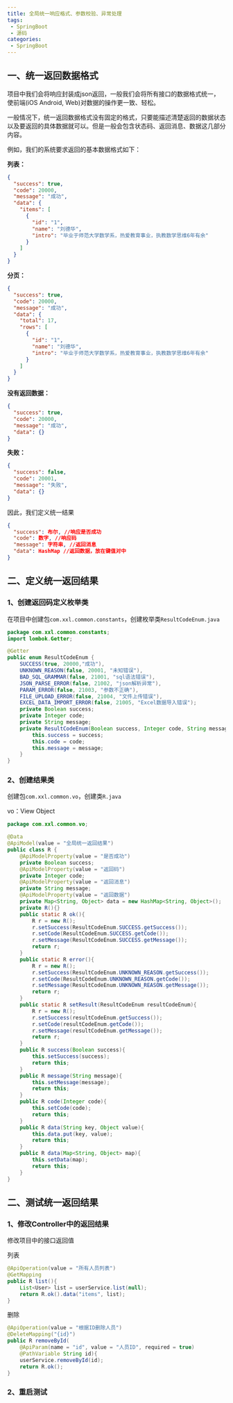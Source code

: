 ```yaml
---
title: 全局统一响应格式、参数校验、异常处理
tags:
 - SpringBoot
 - 源码
categories: 
 - SpringBoot
---
```




## 一、统一返回数据格式

项目中我们会将响应封装成json返回，一般我们会将所有接口的数据格式统一， 使前端(iOS Android, Web)对数据的操作更一致、轻松。

一般情况下，统一返回数据格式没有固定的格式，只要能描述清楚返回的数据状态以及要返回的具体数据就可以。但是一般会包含状态码、返回消息、数据这几部分内容。

例如，我们的系统要求返回的基本数据格式如下：

**列表：**

```json
{
  "success": true,
  "code": 20000,
  "message": "成功",
  "data": {
    "items": [
      {
        "id": "1",
        "name": "刘德华",
        "intro": "毕业于师范大学数学系，热爱教育事业，执教数学思维6年有余"
      }
    ]
  }
}
```

**分页：**

```json
{
  "success": true,
  "code": 20000,
  "message": "成功",
  "data": {
    "total": 17,
    "rows": [
      {
        "id": "1",
        "name": "刘德华",
        "intro": "毕业于师范大学数学系，热爱教育事业，执教数学思维6年有余"
      }
    ]
  }
}
```

**没有返回数据：**

```json
{
  "success": true,
  "code": 20000,
  "message": "成功",
  "data": {}
}
```

**失败：**

```json
{
  "success": false,
  "code": 20001,
  "message": "失败",
  "data": {}
}
```

因此，我们定义统一结果

```json
{
  "success": 布尔, //响应是否成功
  "code": 数字, //响应码
  "message": 字符串, //返回消息
  "data": HashMap //返回数据，放在键值对中
}
```

## 二、定义统一返回结果 

### 1、创建返回码定义枚举类 

在项目中创建包`com.xxl.common.constants`，创建枚举类`ResultCodeEnum.java`

```java
package com.xxl.common.constants;
import lombok.Getter;

@Getter
public enum ResultCodeEnum {
    SUCCESS(true, 20000,"成功"),
    UNKNOWN_REASON(false, 20001, "未知错误"),
    BAD_SQL_GRAMMAR(false, 21001, "sql语法错误"),
    JSON_PARSE_ERROR(false, 21002, "json解析异常"),
    PARAM_ERROR(false, 21003, "参数不正确"),
    FILE_UPLOAD_ERROR(false, 21004, "文件上传错误"),
    EXCEL_DATA_IMPORT_ERROR(false, 21005, "Excel数据导入错误");
    private Boolean success;
    private Integer code;
    private String message;
    private ResultCodeEnum(Boolean success, Integer code, String message) {
        this.success = success;
        this.code = code;
        this.message = message;
    }
}
```

### **2、创建结果类**

创建包`com.xxl.common.vo`，创建类`R.java`

vo：View Object

```java
package com.xxl.common.vo;

@Data
@ApiModel(value = "全局统一返回结果")
public class R {
    @ApiModelProperty(value = "是否成功")
    private Boolean success;
    @ApiModelProperty(value = "返回码")
    private Integer code;
    @ApiModelProperty(value = "返回消息")
    private String message;
    @ApiModelProperty(value = "返回数据")
    private Map<String, Object> data = new HashMap<String, Object>();
    private R(){}
    public static R ok(){
        R r = new R();
        r.setSuccess(ResultCodeEnum.SUCCESS.getSuccess());
        r.setCode(ResultCodeEnum.SUCCESS.getCode());
        r.setMessage(ResultCodeEnum.SUCCESS.getMessage());
        return r;
    }
    public static R error(){
        R r = new R();
        r.setSuccess(ResultCodeEnum.UNKNOWN_REASON.getSuccess());
        r.setCode(ResultCodeEnum.UNKNOWN_REASON.getCode());
        r.setMessage(ResultCodeEnum.UNKNOWN_REASON.getMessage());
        return r;
    }
    public static R setResult(ResultCodeEnum resultCodeEnum){
        R r = new R();
        r.setSuccess(resultCodeEnum.getSuccess());
        r.setCode(resultCodeEnum.getCode());
        r.setMessage(resultCodeEnum.getMessage());
        return r;
    }
    public R success(Boolean success){
        this.setSuccess(success);
        return this;
    }
    public R message(String message){
        this.setMessage(message);
        return this;
    }
    public R code(Integer code){
        this.setCode(code);
        return this;
    }
    public R data(String key, Object value){
        this.data.put(key, value);
        return this;
    }
    public R data(Map<String, Object> map){
        this.setData(map);
        return this;
    }
}
```

## **二、测试统一返回结果**

### 1、修改Controller中的返回结果 

修改项目中的接口返回值

列表

```java
@ApiOperation(value = "所有人员列表")
@GetMapping
public R list(){
    List<User> list = userService.list(null);
    return R.ok().data("items", list);
}
```

删除

```java
@ApiOperation(value = "根据ID删除人员")
@DeleteMapping("{id}")
public R removeById(
    @ApiParam(name = "id", value = "人员ID", required = true)
    @PathVariable String id){
    userService.removeById(id);
    return R.ok();
}
```

### 2、重启测试

